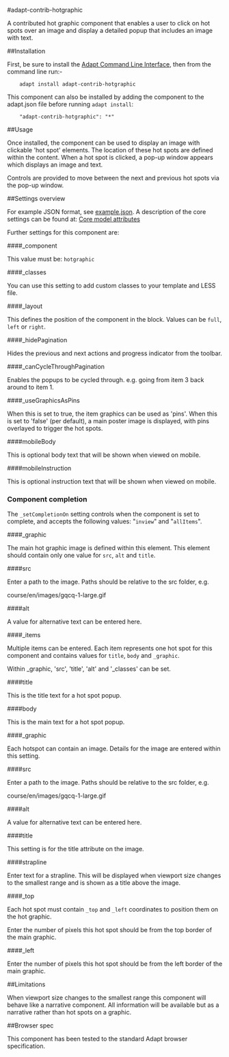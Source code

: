 #adapt-contrib-hotgraphic

A contributed hot graphic component that enables a user to click on hot spots over an image and display a detailed popup that includes an image with text.

##Installation


First, be sure to install the [Adapt Command Line Interface](https://github.com/adaptlearning/adapt-cli), then from the command line run:-

        adapt install adapt-contrib-hotgraphic

This component can also be installed by adding the component to the adapt.json file before running `adapt install`:

        "adapt-contrib-hotgraphic": "*"

##Usage

Once installed, the component can be used to display an image with clickable 'hot spot' elements. The location of these hot spots are defined within the content. When a hot spot is clicked, a pop-up window appears which displays an image and text.

Controls are provided to move between the next and previous hot spots via the pop-up window.

##Settings overview

For example JSON format, see [example.json](example.json). A description of the core settings can be found at: [Core model attributes](https://github.com/adaptlearning/adapt_framework/wiki/Core-model-attributes)

Further settings for this component are:

####_component

This value must be: `hotgraphic`

####_classes

You can use this setting to add custom classes to your template and LESS file.

####_layout

This defines the position of the component in the block. Values can be `full`, `left` or `right`. 

####_hidePagination

Hides the previous and next actions and progress indicator from the toolbar.

####_canCycleThroughPagination

Enables the popups to be cycled through. e.g. going from item 3 back around to item 1.

####_useGraphicsAsPins

When this is set to true, the item graphics can be used as 'pins'.  When this is set to 'false' (per default), a main poster image is displayed, with pins overlayed to trigger the hot spots.

####mobileBody

This is optional body text that will be shown when viewed on mobile.

####mobileInstruction

This is optional instruction text that will be shown when viewed on mobile.

### Component completion

The ```_setCompletionOn``` setting controls when the component is set to complete, and accepts the following values: "```inview```" and "```allItems```".

####_graphic

The main hot graphic image is defined within this element. This element should contain only one value for `src`, `alt` and `title`.

####src

Enter a path to the image. Paths should be relative to the src folder, e.g.

course/en/images/gqcq-1-large.gif

####alt

A value for alternative text can be entered here.

####_items

Multiple items can be entered. Each item represents one hot spot for this component and contains values for `title`, `body` and `_graphic`.

Within _graphic, 'src', 'title', 'alt' and '_classes' can be set.

####title

This is the title text for a hot spot popup.

####body

This is the main text for a hot spot popup.

####_graphic

Each hotspot can contain an image. Details for the image are entered within this setting.

####src

Enter a path to the image. Paths should be relative to the src folder, e.g.

course/en/images/gqcq-1-large.gif

####alt

A value for alternative text can be entered here.

####title

This setting is for the title attribute on the image.

####strapline

Enter text for a strapline. This will be displayed when viewport size changes to the smallest range and is shown as a title above the image.

####_top

Each hot spot must contain `_top` and `_left` coordinates to position them on the hot graphic. 

Enter the number of pixels this hot spot should be from the top border of the main graphic.

####_left

Enter the number of pixels this hot spot should be from the left border of the main graphic.


##Limitations
 
When viewport size changes to the smallest range this component will behave like a narrative component. All information will be available but as a narrative rather than hot spots on a graphic.

##Browser spec

This component has been tested to the standard Adapt browser specification.
